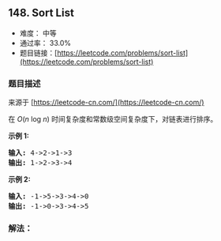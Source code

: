 ## 148. Sort List

- 难度： 中等
- 通过率： 33.0%
- 题目链接：[https://leetcode.com/problems/sort-list](https://leetcode.com/problems/sort-list)


### 题目描述

来源于 [https://leetcode-cn.com/](https://leetcode-cn.com/)

<p>在&nbsp;<em>O</em>(<em>n</em>&nbsp;log&nbsp;<em>n</em>) 时间复杂度和常数级空间复杂度下，对链表进行排序。</p>

<p><strong>示例 1:</strong></p>

<pre><strong>输入:</strong> 4-&gt;2-&gt;1-&gt;3
<strong>输出:</strong> 1-&gt;2-&gt;3-&gt;4
</pre>

<p><strong>示例 2:</strong></p>

<pre><strong>输入:</strong> -1-&gt;5-&gt;3-&gt;4-&gt;0
<strong>输出:</strong> -1-&gt;0-&gt;3-&gt;4-&gt;5</pre>


### 解法：